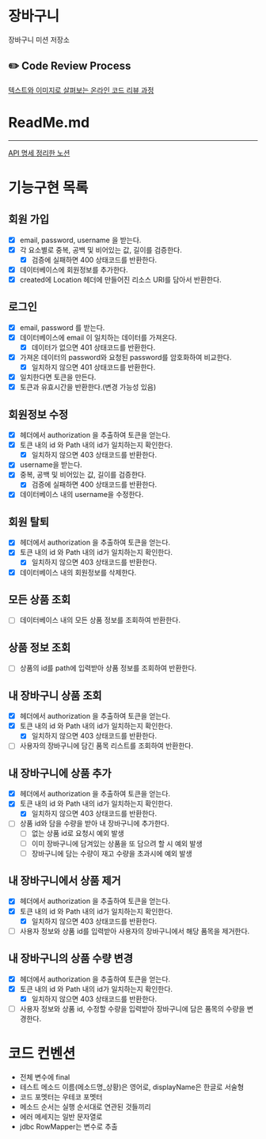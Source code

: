 # 장바구니
장바구니 미션 저장소

## ✏️ Code Review Process
[텍스트와 이미지로 살펴보는 온라인 코드 리뷰 과정](https://github.com/next-step/nextstep-docs/tree/master/codereview)

# ReadMe.md
****

[API 명세 정리한 노션](https://kbsat.notion.site/d225a8ae7fe244168c3d531cd3a63d57)

# 기능구현 목록
 
## 회원 가입
- [x]  email, password, username 을 받는다.
- [x]  각 요소별로 중복, 공백 및 비어있는 값, 길이를 검증한다.
    - [x]  검증에 실패하면 400 상태코드를 반환한다.
- [x]  데이터베이스에 회원정보를 추가한다.
- [x]  created에 Location 헤더에 만들어진 리소스 URI를 담아서 반환한다.

## 로그인
- [x]  email, password 를 받는다.
- [x]  데이터베이스에 email 이 일치하는 데이터를 가져온다.
    - [x]  데이터가 없으면 401 상태코드를 반환한다.
- [x]  가져온 데이터의 password와 요청된 password를 암호화하여 비교한다.
    - [x]  일치하지 않으면 401 상태코드를 반환한다.
- [x]  일치한다면 토큰을 만든다.
- [x]  토큰과 유효시간을 반환한다.(변경 가능성 있음)

## 회원정보 수정
- [x]  헤더에서 authorization 을 추출하여 토큰을 얻는다.
- [x]  토큰 내의 id 와 Path 내의 id가 일치하는지 확인한다.
    - [x]  일치하지 않으면 403 상태코드를 반환한다.
- [x]  username을 받는다.
- [x]  중복, 공백 및 비어있는 값, 길이를 검증한다.
    - [x]  검증에 실패하면 400 상태코드를 반환한다.
- [x]  데이터베이스 내의 username을 수정한다.

## 회원 탈퇴
- [x]  헤더에서 authorization 을 추출하여 토큰을 얻는다.
- [x]  토큰 내의 id 와 Path 내의 id가 일치하는지 확인한다.
    - [x]  일치하지 않으면 403 상태코드를 반환한다.
- [x]  데이터베이스 내의 회원정보를 삭제한다.

## 모든 상품 조회
- [ ] 데이터베이스 내의 모든 상품 정보를 조회하여 반환한다.

## 상품 정보 조회
- [ ] 상품의 id를 path에 입력받아 상품 정보를 조회하여 반환한다.

## 내 장바구니 상품 조회
- [x]  헤더에서 authorization 을 추출하여 토큰을 얻는다.
- [x]  토큰 내의 id 와 Path 내의 id가 일치하는지 확인한다.
   - [x]  일치하지 않으면 403 상태코드를 반환한다.
- [ ] 사용자의 장바구니에 담긴 품목 리스트를 조회하여 반환한다.

## 내 장바구니에 상품 추가
- [x]  헤더에서 authorization 을 추출하여 토큰을 얻는다.
- [x]  토큰 내의 id 와 Path 내의 id가 일치하는지 확인한다.
   - [x]  일치하지 않으면 403 상태코드를 반환한다.
- [ ] 상품 id와 담을 수량을 받아 내 장바구니에 추가한다.
  - [ ] 없는 상품 id로 요청시 예외 발생
  - [ ] 이미 장바구니에 담겨있는 상품을 또 담으려 할 시 예외 발생
  - [ ] 장바구니에 담는 수량이 재고 수량을 초과시에 예외 발생

## 내 장바구니에서 상품 제거
- [x]  헤더에서 authorization 을 추출하여 토큰을 얻는다.
- [x]  토큰 내의 id 와 Path 내의 id가 일치하는지 확인한다.
   - [x]  일치하지 않으면 403 상태코드를 반환한다.
- [ ] 사용자 정보와 상품 id를 입력받아 사용자의 장바구니에서 해당 품목을 제거한다.

## 내 장바구니의 상품 수량 변경
- [x]  헤더에서 authorization 을 추출하여 토큰을 얻는다.
- [x]  토큰 내의 id 와 Path 내의 id가 일치하는지 확인한다.
   - [x]  일치하지 않으면 403 상태코드를 반환한다.
- [ ] 사용자 정보와 상품 id, 수정할 수량을 입력받아 장바구니에 담은 품목의 수량을 변경한다.

# 코드 컨벤션
- 전체 변수에 final
- 테스트 메소드 이름(메소드명_상황)은 영어로, displayName은 한글로 서술형
- 코드 포멧터는 우테코 포멧터
- 메소드 순서는 실행 순서대로 연관된 것들끼리
- 에러 메세지는 일반 문자열로
- jdbc RowMapper는 변수로 추출